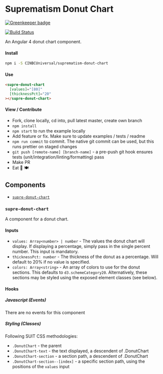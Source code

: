 # Suprematism Donut Chart

[![Greenkeeper badge](https://badges.greenkeeper.io/CINBCUniversal/suprematism-donut-chart.svg)](https://greenkeeper.io/)

[![Build Status][travis-badge]][travis-badge-url]

An Angular 4 donut chart component.

#### Install
```bash
npm i -S CINBCUniversal/suprematism-donut-chart
```

#### Use
```html
<supre-donut-chart
  [values]="[80]"
  [thicknessPct]="20"
></supre-donut-chart>
```

#### View / Contribute
- Fork, clone locally, cd into, pull latest master, create own branch
- `npm install`
- `npm start` to run the example locally
- Add feature or fix. Make sure to update examples / tests / readme
- `npm run commit` to commit. The native git commit can be used, but this runs prettier on staged changes
- `git push [remote-name] [branch-name]` - a pre-push git hook ensures tests (unit/integration/linting/formatting) pass
- Make PR
- Eat :doughnut: :plate_with_cutlery:


## Components
- [`supre-donut-chart`](#supre-donut-chart)

### <a id="supre-donut-chart"></a> `supre-donut-chart`
A component for a donut chart.

#### Inputs
- `values: Array<number> | number` - The values the donut chart will display. If displaying a percentage, simply pass in the single percent number. This input is mandatory.
- `thicknessPct: number` - The thickness of the donut as a percentage.  Will default to 20% if no value is specified.
- `colors: Array<string>` - An array of colors to use for the donut sections. This defaults to `d3.schemeCategory20`. Alternatively, these sections may be styled using the exposed element classes (see below).

#### Hooks

##### Javascript (Events)
There are no events for this component

##### Styling (Classes)
Following SUIT CSS methodologies:
- `.DonutChart` - the parent
- `.DonutChart-text` - the text displayed, a descendent of .DonutChart
- `.DonutChart-section` - a section path, a descendent of .DonutChart
- `.DonutChart-section--[index]` - a specific section path, using the positions of the `values` input

[travis-badge]: https://travis-ci.org/CINBCUniversal/suprematism-donut-chart.svg?branch=master
[travis-badge-url]: https://travis-ci.org/CINBCUniversal/suprematism-donut-chart

